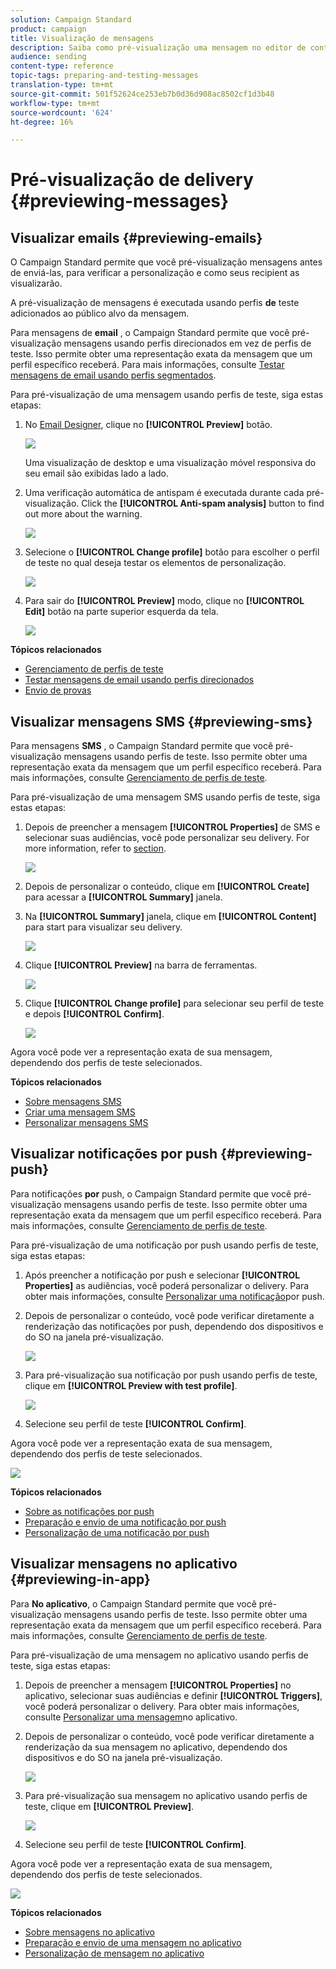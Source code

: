 ```yaml
---
solution: Campaign Standard
product: campaign
title: Visualização de mensagens
description: Saiba como pré-visualização uma mensagem no editor de conteúdo ou no Designer de email.
audience: sending
content-type: reference
topic-tags: preparing-and-testing-messages
translation-type: tm+mt
source-git-commit: 501f52624ce253eb7b0d36d908ac8502cf1d3b48
workflow-type: tm+mt
source-wordcount: '624'
ht-degree: 16%

---
```



# Pré-visualização de delivery {#previewing-messages}

## Visualizar emails {#previewing-emails}

O Campaign Standard permite que você pré-visualização mensagens antes de enviá-las, para verificar a personalização e como seus recipient as visualizarão.

A pré-visualização de mensagens é executada usando perfis **de** teste adicionados ao público alvo da mensagem.

Para mensagens de **email** , o Campaign Standard permite que você pré-visualização mensagens usando perfis direcionados em vez de perfis de teste. Isso permite obter uma representação exata da mensagem que um perfil específico receberá. Para mais informações, consulte [Testar mensagens de email usando perfis segmentados](../../sending/using/testing-messages-using-target.md).

Para pré-visualização de uma mensagem usando perfis de teste, siga estas etapas:

1. No [Email Designer](../../designing/using/designing-content-in-adobe-campaign.md), clique no **[!UICONTROL Preview]** botão.

   ![](assets/sending_preview.png)

   Uma visualização de desktop e uma visualização móvel responsiva do seu email são exibidas lado a lado.

1. Uma verificação automática de antispam é executada durante cada pré-visualização. Click the **[!UICONTROL Anti-spam analysis]** button to find out more about the warning.

   ![](assets/sending_anti-spam_analysis.png)

1. Selecione o **[!UICONTROL Change profile]** botão para escolher o perfil de teste no qual deseja testar os elementos de personalização.

   ![](assets/sending_test-profile.png)

1. Para sair do **[!UICONTROL Preview]** modo, clique no **[!UICONTROL Edit]** botão na parte superior esquerda da tela.

   ![](assets/sending_preview_edit.png)

**Tópicos relacionados**

* [Gerenciamento de perfis de teste](../../audiences/using/managing-test-profiles.md)
* [Testar mensagens de email usando perfis direcionados](../../sending/using/testing-messages-using-target.md)
* [Envio de provas](../../sending/using/sending-proofs.md)

## Visualizar mensagens SMS {#previewing-sms}

Para mensagens **SMS** , o Campaign Standard permite que você pré-visualização mensagens usando perfis de teste. Isso permite obter uma representação exata da mensagem que um perfil específico receberá. Para mais informações, consulte [Gerenciamento de perfis de teste](../../audiences/using/managing-test-profiles.md).

Para pré-visualização de uma mensagem SMS usando perfis de teste, siga estas etapas:

1. Depois de preencher a mensagem **[!UICONTROL Properties]** de SMS e selecionar suas audiências, você pode personalizar seu delivery. For more information, refer to [section](../../channels/using/personalizing-sms-messages.md).

   ![](assets/sms_preview.png)

1. Depois de personalizar o conteúdo, clique em **[!UICONTROL Create]** para acessar a **[!UICONTROL Summary]** janela.

1. Na **[!UICONTROL Summary]** janela, clique em **[!UICONTROL Content]** para start para visualizar seu delivery.

   ![](assets/sms_preview_2.png)

1. Clique **[!UICONTROL Preview]** na barra de ferramentas.

   ![](assets/sms_preview_3.png)

1. Clique **[!UICONTROL Change profile]** para selecionar seu perfil de teste e depois **[!UICONTROL Confirm]**.

   ![](assets/sms_preview_4.png)

Agora você pode ver a representação exata de sua mensagem, dependendo dos perfis de teste selecionados.

**Tópicos relacionados**

* [Sobre mensagens SMS](../../channels/using/about-sms-messages.md)
* [Criar uma mensagem SMS](../../channels/using/creating-an-sms-message.md)
* [Personalizar mensagens SMS](../../channels/using/personalizing-sms-messages.md)

## Visualizar notificações por push {#previewing-push}

Para notificações **por** push, o Campaign Standard permite que você pré-visualização mensagens usando perfis de teste. Isso permite obter uma representação exata da mensagem que um perfil específico receberá. Para mais informações, consulte [Gerenciamento de perfis de teste](../../audiences/using/managing-test-profiles.md).

Para pré-visualização de uma notificação por push usando perfis de teste, siga estas etapas:

1. Após preencher a notificação por push e selecionar **[!UICONTROL Properties]** as audiências, você poderá personalizar o delivery. Para obter mais informações, consulte [Personalizar uma notificação](../../channels/using/customizing-a-push-notification.md)por push.

1. Depois de personalizar o conteúdo, você pode verificar diretamente a renderização das notificações por push, dependendo dos dispositivos e do SO na janela pré-visualização.

   ![](assets/push_preview.png)

1. Para pré-visualização sua notificação por push usando perfis de teste, clique em **[!UICONTROL Preview with test profile]**.

   ![](assets/push_preview_2.png)

1. Selecione seu perfil de teste **[!UICONTROL Confirm]**.

Agora você pode ver a representação exata de sua mensagem, dependendo dos perfis de teste selecionados.

![](assets/push_preview_3.png)

**Tópicos relacionados**

* [Sobre as notificações por push](../../channels/using/about-push-notifications.md)
* [Preparação e envio de uma notificação por push](../../channels/using/preparing-and-sending-a-push-notification.md)
* [Personalização de uma notificação por push](../../channels/using/customizing-a-push-notification.md)

## Visualizar mensagens no aplicativo {#previewing-in-app}

Para **No aplicativo**, o Campaign Standard permite que você pré-visualização mensagens usando perfis de teste. Isso permite obter uma representação exata da mensagem que um perfil específico receberá. Para mais informações, consulte [Gerenciamento de perfis de teste](../../audiences/using/managing-test-profiles.md).

Para pré-visualização de uma mensagem no aplicativo usando perfis de teste, siga estas etapas:

1. Depois de preencher a mensagem **[!UICONTROL Properties]** no aplicativo, selecionar suas audiências e definir **[!UICONTROL Triggers]**, você poderá personalizar o delivery. Para obter mais informações, consulte [Personalizar uma mensagem](../../channels/using/customizing-an-in-app-message.md)no aplicativo.

1. Depois de personalizar o conteúdo, você pode verificar diretamente a renderização da sua mensagem no aplicativo, dependendo dos dispositivos e do SO na janela pré-visualização.

   ![](assets/in_app_preview.png)

1. Para pré-visualização sua mensagem no aplicativo usando perfis de teste, clique em **[!UICONTROL Preview]**.

   ![](assets/in_app_preview_2.png)

1. Selecione seu perfil de teste **[!UICONTROL Confirm]**.

Agora você pode ver a representação exata de sua mensagem, dependendo dos perfis de teste selecionados.

![](assets/in_app_preview_3.png)

**Tópicos relacionados**

* [Sobre mensagens no aplicativo](../../channels/using/about-in-app-messaging.md)
* [Preparação e envio de uma mensagem no aplicativo](../../channels/using/preparing-and-sending-an-in-app-message.md)
* [Personalização de mensagem no aplicativo](../../channels/using/customizing-an-in-app-message.md)